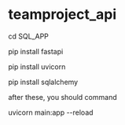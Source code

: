 # teamproject_api

cd SQL_APP

pip install fastapi

pip install uvicorn

pip install sqlalchemy

after these, you should command

uvicorn main:app --reload
